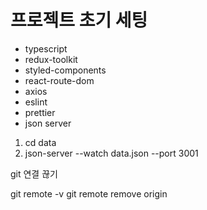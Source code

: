 # 프로젝트 초기 세팅

- typescript
- redux-toolkit
- styled-components
- react-route-dom
- axios
- eslint
- prettier
- json server
1. cd data
2. json-server --watch data.json --port 3001

git 연결 끊기

git remote -v
git remote remove origin
